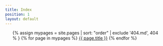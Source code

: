 ```yaml
---
title: Index
position: 1
layout: default
---
```


<ul>
 

  {% assign mypages = site.pages | sort: "order" | exclude '404.md', 404 % }
  {% for page in mypages %}
  <a href="{{ page.url | absolute_url }}">{{ page.title }}</a>
  {% endfor %}
  

</ul>
